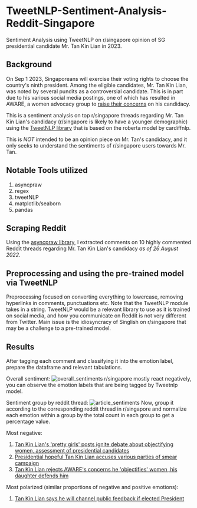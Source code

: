 # TweetNLP-Sentiment-Analysis-Reddit-Singapore
Sentiment Analysis using TweetNLP on r/singapore opinion of SG presidential candidate Mr. Tan Kin Lian in 2023. 

## Background
On Sep 1 2023, Singaporeans will exercise their voting rights to choose the country's ninth president.
Among the eligible candidates, Mr. Tan Kin Lian, was noted by several pundits as a controversial candidate.
This is in part due to his various social media postings, one of which has resulted in AWARE, a women advocacy group to
[raise their concerns](https://www.channelnewsasia.com/singapore/aware-tan-kin-lian-pretty-girls-presidential-election-3712586) on his candidacy. 

This is a sentiment analysis on top r/singapore threads regarding Mr. Tan Kin Lian's candidacy (r/singapore is likely to have a younger demographic) 
using the [TweetNLP library](https://github.com/cardiffnlp/tweetnlp) that is based on the roberta model by cardiffnlp. 

This is *NOT* intended to be an opinion piece on Mr. Tan's candidacy, and it only seeks to understand the sentiments of r/singapore users towards Mr. Tan. 

## Notable Tools utilized
1. asyncpraw
2. regex
3. tweetNLP
4. matplotlib/seaborn
5. pandas

## Scraping Reddit
Using the [asyncpraw library](https://asyncpraw.readthedocs.io/en/stable/), I extracted comments on 10 highly commented Reddit threads regarding Mr. Tan Kin Lian's 
candidacy *as of 26 August 2022*.

## Preprocessing and using the pre-trained model via TweetNLP
Preprocessing focused on converting everything to lowercase, removing hyperlinks in comments, punctuations etc. 
Note that the TweetNLP module takes in a string. 
TweetNLP would be a relevant library to use as it is trained on social media, and how you communicate on Reddit is not very different from Twitter.
Main issue is the idiosyncracy of Singlish on r/singapore that may be a challenge to a pre-trained model. 

## Results 
After tagging each comment and classifying it into the emotion label, prepare the dataframe and relevant tabulations. 

Overall sentiment: ![overall_sentiments](https://github.com/rosamundlim/TweetNLP-Sentiment-Analysis-Reddit-Singapore/assets/42547859/739b9aec-414f-48db-8202-e37ffd43abc0)
r/singapore mostly react negatively, you can observe the emotion labels that are being tagged by Tweetnlp model. 

Sentiment group by reddit thread: ![article_sentiments](https://github.com/rosamundlim/TweetNLP-Sentiment-Analysis-Reddit-Singapore/assets/42547859/02ac3877-46ac-4ac4-a97b-eee2d691956a) 
Now, group it according to the corresponding reddit thread in r/singapore and normalize each emotion within a group by the total count in each group to get a percentage value. 

Most negative: 
1. [Tan Kin Lian's 'pretty girls' posts ignite debate about objectifying women, assessment of presidential candidates](https://www.reddit.com/r/singapore/comments/15yt7fq/tan_kin_lians_pretty_girls_posts_ignite_debate/)
2. [Presidential hopeful Tan Kin Lian accuses various parties of smear campaign](https://www.reddit.com/r/singapore/comments/15xqltm/presidential_hopeful_tan_kin_lian_accuses_various/)
3. [Tan Kin Lian rejects AWARE's concerns he 'objectifies' women, his daughter defends him](https://www.reddit.com/r/singapore/comments/15xrbiy/tan_kin_lian_rejects_awares_concerns_he/) 

Most polarized (similar proportions of negative and positive emotions):
1. [Tan Kin Lian says he will channel public feedback if elected President](https://www.reddit.com/r/singapore/comments/15v6iil/tan_kin_lian_says_he_will_channel_public_feedback/)
   







